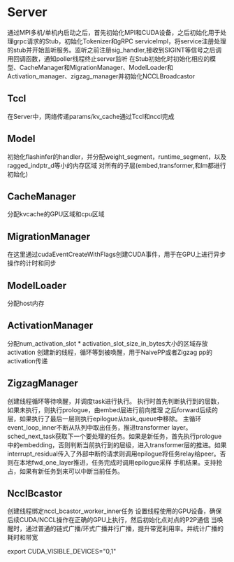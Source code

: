 # Server
通过MPI多机/单机内启动之后，首先初始化MPI和CUDA设备，之后初始化用于处理grpc请求的Stub，初始化Tokenizer和gRPC serviceImpl，将service注册处理的stub并开始监听服务。监听之前注册sig_handler,接收到SIGINT等信号之后调用回调函数，通知poller线程终止server监听
在Stub初始化时初始化相应的模型、CacheManager和MigrationManager、ModelLoader和Activation_manager、zigzag_manager并初始化NCCLBroadcastor
## Tccl
在Server中，网络传递params/kv_cache通过Tccl和nccl完成

## Model
初始化flashinfer的handler，并分配weight_segment，runtime_segment，以及ragged_indptr_d等小的内存区域
对所有的子层(embed,transformer,和lm都进行初始化)

## CacheManager
分配kvcache的GPU区域和cpu区域
## MigrationManager
在这里通过cudaEventCreateWithFlags创建CUDA事件，用于在GPU上进行异步操作的计时和同步

## ModelLoader
分配host内存

## ActivationManager
分配num_activation_slot * activation_slot_size_in_bytes大小的区域存放activation
创建新的线程，循环等到被唤醒，用于NaivePP或者Zigzag pp的activation传递

## ZigzagManager
创建线程循环等待唤醒，并调度task进行执行。 执行时首先判断执行到的层数，如果未执行，则执行prologue，由embed层进行前向推理
之后forward后续的层，如果执行了最后一层则执行epilogue从task_queue中移除。
主循环event_loop_inner不断从队列中取出任务，推进transformer layer。sched_next_task获取下一个要处理的任务。如果是新任务，首先执行prologue中的embedding，否则判断当前执行到的层级，进入transformer层的推进。如果interrupt_residual传入了外部中断的请求则调用epilogue将任务relay给peer。否则在本地fwd_one_layer推进，任务完成时调用epilogue采样 手机结果。支持抢占，如果有新任务到来可以中断当前任务。

## NcclBcastor
创建线程绑定nccl_bcastor_worker_inner任务
设置线程使用的GPU设备，确保后续CUDA/NCCL操作在正确的GPU上执行，然后初始化点对点的P2P通信
当唤醒时，通过普通的链式广播/环式广播并行广播，提升带宽利用率。并统计广播的耗时和带宽

export CUDA_VISIBLE_DEVICES="0,1"
